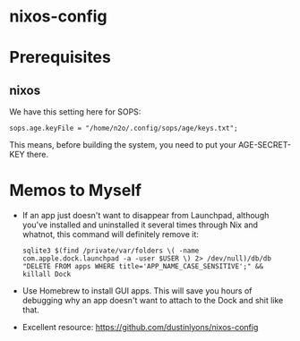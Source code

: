 # nixos-config

# Prerequisites

## nixos

We have this setting here for SOPS:

```
sops.age.keyFile = "/home/n2o/.config/sops/age/keys.txt";
```

This means, before building the system, you need to put your AGE-SECRET-KEY there.

# Memos to Myself

- If an app just doesn't want to disappear from Launchpad, although you've
  installed and uninstalled it several times through Nix and whatnot, this
  command will definitely remove it:
  ```
  sqlite3 $(find /private/var/folders \( -name com.apple.dock.launchpad -a -user $USER \) 2> /dev/null)/db/db "DELETE FROM apps WHERE title='APP_NAME_CASE_SENSITIVE';" && killall Dock
  ```
- Use Homebrew to install GUI apps. This will save you hours of debugging why an
  app doesn't want to attach to the Dock and shit like that.

- Excellent resource: <https://github.com/dustinlyons/nixos-config>
